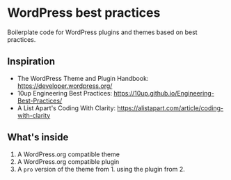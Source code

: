 # WordPress best practices

Boilerplate code for WordPress plugins and themes based on best practices.

## Inspiration

* The WordPress Theme and Plugin Handbook: https://developer.wordpress.org/
* 10up Engineering Best Practices: https://10up.github.io/Engineering-Best-Practices/
* A List Apart's Coding With Clarity: https://alistapart.com/article/coding-with-clarity

## What's inside

1. A WordPress.org compatible theme
2. A WordPress.org compatible plugin
3. A `pro` version of the theme from 1. using the plugin from 2.

